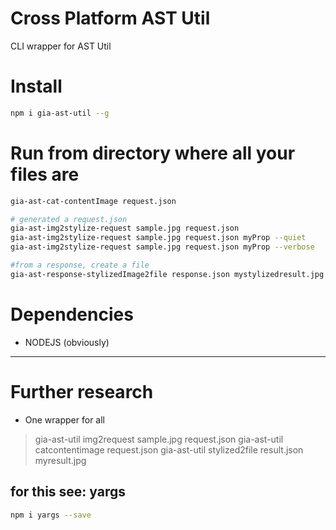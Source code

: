 # Cross Platform AST Util

CLI wrapper for AST Util


# Install

```sh
npm i gia-ast-util --g

```
# Run from directory where all your files are
```sh
gia-ast-cat-contentImage request.json

# generated a request.json
gia-ast-img2stylize-request sample.jpg request.json
gia-ast-img2stylize-request sample.jpg request.json myProp --quiet
gia-ast-img2stylize-request sample.jpg request.json myProp --verbose

#from a response, create a file
gia-ast-response-stylizedImage2file response.json mystylizedresult.jpg myProp --verbose

```

# Dependencies

* NODEJS (obviously)


----

# Further research

* One wrapper for all

>gia-ast-util img2request sample.jpg request.json
>gia-ast-util catcontentimage request.json
>gia-ast-util stylized2file result.json myresult.jpg

## for this see: yargs
```sh
npm i yargs --save
```

